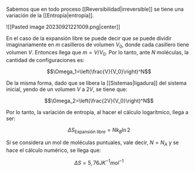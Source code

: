 
Sabemos que en todo proceso [[Reversibilidad|irreversible]] se tiene una variación de la [[Entropía|entropía]]. 

![[Pasted image 20230921221009.png|center]]

En el caso de la expansión libre se puede decir que se puede dividir imaginariamente en $m$ casilleros de volumen $V_0$, donde cada casillero tiene volumen $V$. Entonces llega que $m=V/V_0$. Por lo tanto, ante $N$ moléculas, la cantidad de configuraciones es: 

$$\Omega_1=\left(\frac{V}{V_0}\right)^N$$

De la misma forma, dado que se libera la [[Sistemas|ligadura]] del sistema inicial, yendo de un volumen $V$ a $2V$, se tiene que: 

$$\Omega_2=\left(\frac{2V}{V_0}\right)^N$$

Por lo tanto, la variación de entropía, al hacer el cálculo logarítmico, llega a ser: 

$$\Delta S_\text{Expansión libre}=Nk_B\ln 2$$

Si se considera un mol de moléculas puntuales, vale decir, $N=N_A$ y se hace el cálculo numérico, se llega que: 

$$\Delta S=5,76 JK^{-1}mol^{-1}$$

